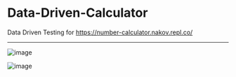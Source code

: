 # Data-Driven-Calculator
Data Driven Testing for https://number-calculator.nakov.repl.co/

___

![image](https://user-images.githubusercontent.com/74366617/199093865-a722e663-87b9-4373-9466-4ebe780a029b.png)

![image](https://user-images.githubusercontent.com/74366617/199097298-369d5cb6-2fac-4ed1-ac9e-c32a3c37e8c1.png)

